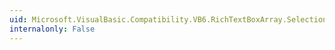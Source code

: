 ```yaml
---
uid: Microsoft.VisualBasic.Compatibility.VB6.RichTextBoxArray.SelectionChanged
internalonly: False
---
```

